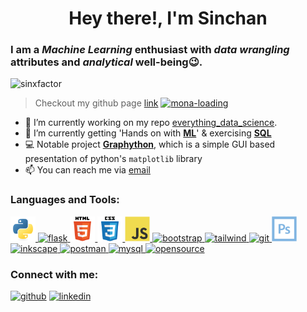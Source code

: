 <h1 align="center"> Hey there!, I'm <strong>Sinchan</strong> </h1>
<h3 align="left"> I am a <em>Machine Learning</em> enthusiast with <em>data wrangling</em> attributes and <em>analytical</em> well-being😉.</h3>
  
<p align="left"> <img src="https://komarev.com/ghpvc/?username=sinxfactor" alt="sinxfactor" /> </p>

<blockquote> Checkout my github page <a href="https://sinchan-s.github.io/" target="_blank">link</a> <a href="https://github.com/SinXfactor/bangalore-house-prediction-ml-with-site"><img src='https://github.githubassets.com/images/mona-loading-dark.gif' alt='mona-loading' height='30'></a></blockquote>

<ul>
<li>🔭 I’m currently working on my repo <a href="https://github.com/sinchan-s/everything_data_science" target="_blank">everything_data_science</a>.</li>
<li> 🌱 I’m currently getting 'Hands on with <a href="https://github.com/sinchan-s/Hands-on_ML" target="_blank"><b>ML</b></a>' & exercising <a href="https://github.com/sinchan-s/ongoing-SQL" target="_blank"><b>SQL</b></a> </li>
<li> 💻 Notable project <a href="https://github.com/sinchan-s/graphython" target="_blank"><b>Graphython</b></a>, which is a simple GUI based presentation of python's <code>matplotlib</code> library</li>
<li> 📫 You can reach me via <a href="mailto:sinchan.tex@gmail.com">email</a> </li>
</ul>

<h3 align="left">Languages and Tools:</h3>
<p align="left">
<a href="https://www.python.org" target="_blank" rel="noreferrer"> <img src="https://raw.githubusercontent.com/devicons/devicon/master/icons/python/python-original.svg" alt="python" width="40" height="40"/> </a>
<a href="https://flask.palletsprojects.com/" target="_blank" rel="noreferrer"> <img src="https://www.vectorlogo.zone/logos/pocoo_flask/pocoo_flask-icon.svg" alt="flask" width="40" height="40"/> </a>
<a href="https://www.w3.org/html/" target="_blank" rel="noreferrer"> <img src="https://raw.githubusercontent.com/devicons/devicon/master/icons/html5/html5-original-wordmark.svg" alt="html5" width="40" height="40"/> </a>
<a href="https://www.w3schools.com/css/" target="_blank" rel="noreferrer"> <img src="https://raw.githubusercontent.com/devicons/devicon/master/icons/css3/css3-original-wordmark.svg" alt="css3" width="40" height="40"/> </a>
<a href="https://developer.mozilla.org/en-US/docs/Web/JavaScript" target="_blank" rel="noreferrer"> <img src="https://raw.githubusercontent.com/devicons/devicon/master/icons/javascript/javascript-original.svg" alt="javascript" width="40" height="40"/> </a>
<a href="" target="_blank" rel="noreferrer"> <img src="https://upload.vectorlogo.zone/logos/getbootstrap/images/987f8f6c-263a-47b1-a85d-853cfca215d9.svg" alt="bootstrap" width="40" height="40"/> </a>
<a href="https://tailwindcss.com/" target="_blank" rel="noreferrer"> <img src="https://www.vectorlogo.zone/logos/tailwindcss/tailwindcss-icon.svg" alt="tailwind" width="40" height="40"/> </a>
<a href="https://git-scm.com/" target="_blank" rel="noreferrer"> <img src="https://www.vectorlogo.zone/logos/git-scm/git-scm-icon.svg" alt="git" width="40" height="40"/> </a>
<a href="https://www.photoshop.com/en" target="_blank" rel="noreferrer"> <img src="https://raw.githubusercontent.com/devicons/devicon/master/icons/photoshop/photoshop-line.svg" alt="photoshop" width="40" height="40"/> </a>
<a href="https://inkscape.org/" target="_blank" rel="noreferrer"> <img src="https://www.vectorlogo.zone/logos/inkscape/inkscape-icon.svg" alt="inkscape" width="40" height="40"/> </a>
<a href="https://postman.com" target="_blank" rel="noreferrer"> <img src="https://www.vectorlogo.zone/logos/getpostman/getpostman-icon.svg" alt="postman" width="40" height="40"/> </a>
<a href="https://www.mysql.com/" target="_blank" rel="noreferrer"> <img src="https://www.vectorlogo.zone/logos/mysql/mysql-ar21.svg" alt="mysql" width="40" height="40"/> </a>
<a href="https://opensource.com/" target="_blank" rel="noreferrer"> <img src="https://www.vectorlogo.zone/logos/opensource/opensource-icon.svg" alt="opensource" width="40" height="40"/> </a>
</p>

<h3 align="left">Connect with me:</h3>
<a href="https://www.kaggle.com/sinchans" target="_blank"><img src='https://www.kaggle.com/static/images/tier-animation-transparent.gif' alt='github' height='60'></a>
<a href="https://www.linkedin.com/in/ss-sinchan/" target="_blank"><img src='https://i0.wp.com/www.owlishcommunications.com/thewisdomzone/wp-content/uploads/LINKEDIN-LOGO-2-Animated-Pulsating.gif?resize=300%2C300&ssl=1' alt='linkedin' height='60'></a> 
